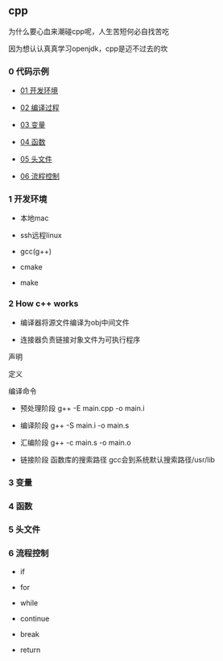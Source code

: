 cpp
---

为什么要心血来潮碰cpp呢，人生苦短何必自找苦吃

因为想认认真真学习openjdk，cpp是迈不过去的坎

### 0 代码示例

- [01 开发环境](./01/)

- [02 编译过程](./02/)

- [03 变量](./03/)

- [04 函数](./04/)

- [05 头文件](./05/)

- [06 流程控制](./06/)

### 1 开发环境

- 本地mac

- ssh远程linux

- gcc(g++)

- cmake

- make

### 2 How c++ works

- 编译器将源文件编译为obj中间文件

- 连接器负责链接对象文件为可执行程序

声明

定义

编译命令

- 预处理阶段 g++ -E main.cpp -o main.i

- 编译阶段 g++ -S main.i -o main.s

- 汇编阶段 g++ -c main.s -o main.o

- 链接阶段 函数库的搜索路径 gcc会到系统默认搜索路径/usr/lib

### 3 变量

### 4 函数

### 5 头文件

### 6 流程控制

- if

- for

- while

- continue

- break

- return